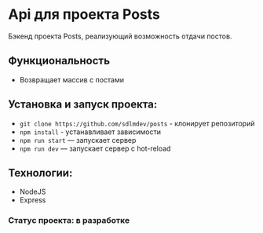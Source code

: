 # Api для проекта Posts
Бэкенд проекта Posts, реализующий возможность отдачи постов.

## Функциональность
* Возвращает массив с постами

## Установка и запуск проекта:
* `git clone https://github.com/sdlmdev/posts` - клонирует репозиторий
* `npm install` - устанавливает зависимости
* `npm run start` — запускает сервер   
* `npm run dev` — запускает сервер с hot-reload

## Технологии:
* NodeJS
* Express

### Статус проекта: в разработке
